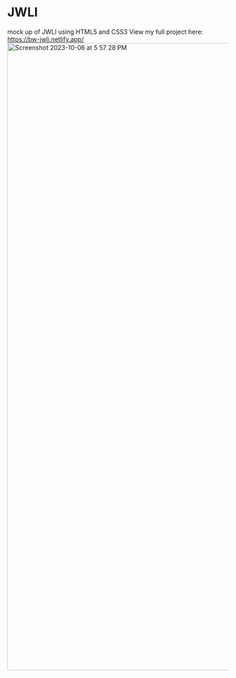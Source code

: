 # JWLI
mock up of JWLI using HTML5 and CSS3
View my full project here: https://bw-jwli.netlify.app/
<img width="1426" alt="Screenshot 2023-10-06 at 5 57 28 PM" src="https://github.com/briannawillis195/JWLI/assets/143905399/f26b09aa-4dab-403e-a9fd-af183791e03c">
